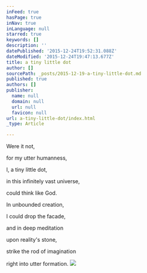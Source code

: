 ```yaml
---
inFeed: true
hasPage: true
inNav: true
inLanguage: null
starred: true
keywords: []
description: ''
datePublished: '2015-12-24T19:52:31.088Z'
dateModified: '2015-12-24T19:47:13.677Z'
title: a tiny little dot
author: []
sourcePath: _posts/2015-12-19-a-tiny-little-dot.md
published: true
authors: []
publisher:
  name: null
  domain: null
  url: null
  favicon: null
url: a-tiny-little-dot/index.html
_type: Article

---
```

Were it not, 

for my utter 
humanness, 

I, 
a tiny little dot, 

in this infinitely 
vast universe, 

could think like God. 

In unbounded creation, 

I could drop the facade, 

and in deep meditation 

upon reality's stone, 

strike the rod
of imagination 

right into 
utter formation.
![](https://the-grid-user-content.s3-us-west-2.amazonaws.com/b82c61e7-a6ed-4026-aa87-82965dadbcc9.jpg)